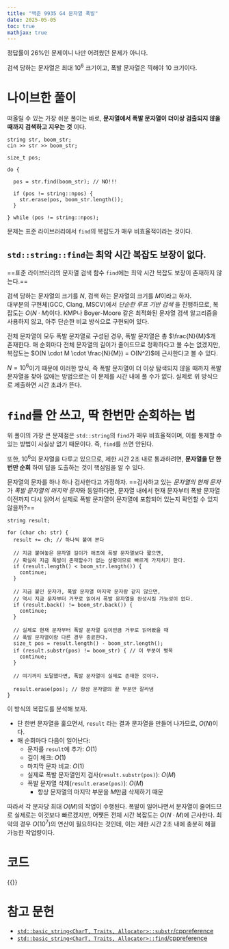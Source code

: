 ```yaml
---
title: "백준 9935 G4 문자열 폭발"
date: 2025-05-05
toc: true
mathjax: true
---
```


정답률이 26%인 문제이니 나만 어려웠던 문제가 아니다.

검색 당하는 문자열은 최대 $10^{6}$ 크기이고, 폭발 문자열은 끽해야 $10$ 크기이다.

# 나이브한 풀이

떠올릴 수 있는 가장 쉬운 풀이는 바로, **문자열에서 폭발 문자열이 더이상 검출되지 않을 때까지 검색하고 지우는 것** 이다.

```cpp{lineNos=false}
string str, boom_str; 
cin >> str >> boom_str;

size_t pos;

do {

  pos = str.find(boom_str); // NO!!!

  if (pos != string::npos) {
    str.erase(pos, boom_str.length());
  }

} while (pos != string::npos);
```

문제는 표준 라이브러리에서 `find`의 복잡도가 매우 비효율적이라는 것이다.

## `std::string::find`는 최악 시간 복잡도 보장이 없다.

==표준 라이브러리의 문자열 검색 함수 `find`에는 최악 시간 복잡도 보장이 존재하지 않는다.==

검색 당하는 문자열의 크기를 $N$, 검색 하는 문자열의 크기를 $M$이라고 하자.  
대부분의 구현체(GCC, Clang, MSCV)에서 *단순한 루프 기반 검색* 을 진행하므로, 복잡도는 $O(N \cdot M)$이다. KMP나 Boyer-Moore 같은 최적화된 문자열 검색 알고리즘을 사용하지 않고, 아주 단순한 비교 방식으로 구현되어 있다.

전체 문자열이 모두 폭발 문자열로 구성된 경우, 폭발 문자열은 총 $\frac{N}{M}$개 존재한다. 매 순회마다 전체 문자열의 길이가 줄어드므로 정확하다고 볼 수는 없겠지만, 복잡도는 $O(N \cdot M \cdot \frac{N}{M}) = O(N^2)$에 근사한다고 볼 수 있다.

$N = 10^6$이기 때문에 이러한 방식, 즉 폭발 문자열이 더 이상 탐색되지 않을 때까지 폭발 문자열을 찾아 없애는 방법으로는 이 문제를 시간 내에 풀 수가 없다. 실제로 위 방식으로 제출하면 시간 초과가 뜬다.

# `find`를 안 쓰고, 딱 한번만 순회하는 법

위 풀이의 가장 큰 문제점은 `std::string`의 `find`가 매우 비효율적이며, 이를 통제할 수 있는 방법이 사실상 없기 때문이다. 즉, `find`를 쓰면 안된다.

또한, $10^6$의 문자열을 다루고 있으므로, 제한 시간 2초 내로 통과하려면, **문자열을 단 한번만 순회** 하여 답을 도출하는 것이 핵심임을 알 수 있다.

문자열의 문자를 하나 하나 검사한다고 가정하자. ==검사하고 있는 *문자열의 현재 문자*가 *폭발 문자열의 마지막 문자*와 동일하다면, 문자열 내에서 현재 문자부터 폭발 문자열 이전까지 다시 읽어서 실제로 폭발 문자열이 문자열에 포함되어 있는지 확인할 수 있지 않을까?==

```cpp{lineNos=false}
string result;

for (char ch: str) {
  result += ch; // 하나씩 붙여 본다

  // 지금 붙여놓은 문자열 길이가 애초에 폭발 문자열보다 짧으면, 
  // 확실히 지금 폭발이 존재할수가 없는 상황이므로 빠르게 가지치기 한다.
  if (result.length() < boom_str.length()) {
    continue;
  }

  // 지금 붙인 문자가, 폭발 문자열 마지막 문자랑 같지 않으면,
  // 역시 지금 문자부터 거꾸로 읽어서 폭발 문자열을 완성시킬 가능성이 없다.
  if (result.back() != boom_str.back()) {
    continue;
  }

  // 실제로 현재 문자부터 폭발 문자열 길이만큼 거꾸로 읽어봤을 때
  // 폭발 문자열이랑 다른 경우 종료한다.
  size_t pos = result.length() - boom_str.length();
  if (result.substr(pos) != boom_str) { // 이 부분이 병목
    continue;
  }

  // 여기까지 도달했다면, 폭발 문자열이 실제로 존재한 것이다.

  result.erase(pos); // 항상 문자열의 끝 부분만 잘라냄
}
```

이 방식의 복잡도를 분석해 보자.

* 단 한번 문자열을 훑으면서, `result` 라는 결과 문자열을 만들어 나가므로, $O(N)$이다.
* 매 순회마다 다음이 일어난다:
  * 문자를 `result`에 추가: $O(1)$
  * 길이 체크: $O(1)$
  * 마지막 문자 비교: $O(1)$
  * 실제로 폭발 문자열인지 검사(`result.substr(pos)`): $O(M)$
  * 폭발 문자열 삭제(`result.erase(pos)`): $O(M)$
    * 항상 문자열의 마지막 부분을 $M$만큼 삭제하기 때문

따라서 각 문자당 최대 $O(M)$의 작업이 수행된다. 폭발이 일어나면서 문자열이 줄어드므로 실제로는 이것보다 빠르겠지만, 어쨋든 전체 시간 복잡도는 $O(N \cdot M)$에 근사한다. 최악의 경우 $O(10^7)$의 연산이 필요하다는 것인데, 이는 제한 시간 2초 내에 충분히 해결 가능한 작업량이다.

# 코드

{{<hls source="assets/9935_s.cc" syntax="cpp">}}

# 참고 문헌

* [`std::basic_string<CharT, Traits, Allocator>::substr`/cppreference](https://en.cppreference.com/w/cpp/string/basic_string/substr)
* [`std::basic_string<CharT, Traits, Allocator>::find`/cppreference](https://en.cppreference.com/w/cpp/string/basic_string/find)